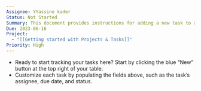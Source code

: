 ```yaml
---
Assignee: YYassine kader
Status: Not Started
Summary: This document provides instructions for adding a new task to a task tracking system. The task ID, assignee, status, due date, priority, and tags can be customized for each task.
Due: 2023-06-16
Project:
  - "[[Getting started with Projects & Tasks]]"
Priority: High
---
```

- Ready to start tracking your tasks here? Start by clicking the blue “New” button at the top right of your table.
- Customize each task by populating the fields above, such as the task’s assignee, due date, and status.